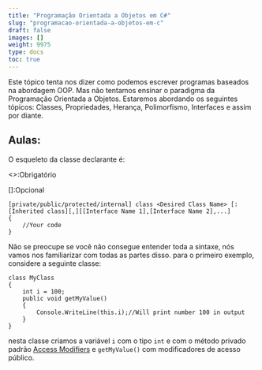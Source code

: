 ```yaml
---
title: "Programação Orientada a Objetos em C#"
slug: "programacao-orientada-a-objetos-em-c"
draft: false
images: []
weight: 9975
type: docs
toc: true
---
```


Este tópico tenta nos dizer como podemos escrever programas baseados na abordagem OOP. Mas não tentamos ensinar o paradigma da Programação Orientada a Objetos.
Estaremos abordando os seguintes tópicos:
Classes, Propriedades, Herança, Polimorfismo, Interfaces e assim por diante.

## Aulas:
O esqueleto da classe declarante é:

<>:Obrigatório

[]:Opcional

    [private/public/protected/internal] class <Desired Class Name> [:[Inherited class][,][[Interface Name 1],[Interface Name 2],...]
    {
        //Your code
    }
Não se preocupe se você não consegue entender toda a sintaxe, nós vamos nos familiarizar com todas as partes disso. para o primeiro exemplo, considere a seguinte classe:

    class MyClass
    {
        int i = 100;
        public void getMyValue()
        {
            Console.WriteLine(this.i);//Will print number 100 in output
        }
    }

nesta classe criamos a variável `i` com o tipo `int` e com o método privado padrão [Access Modifiers](https://msdn.microsoft.com/en-us/library/ms173121.aspx) e `getMyValue()` com modificadores de acesso público.

